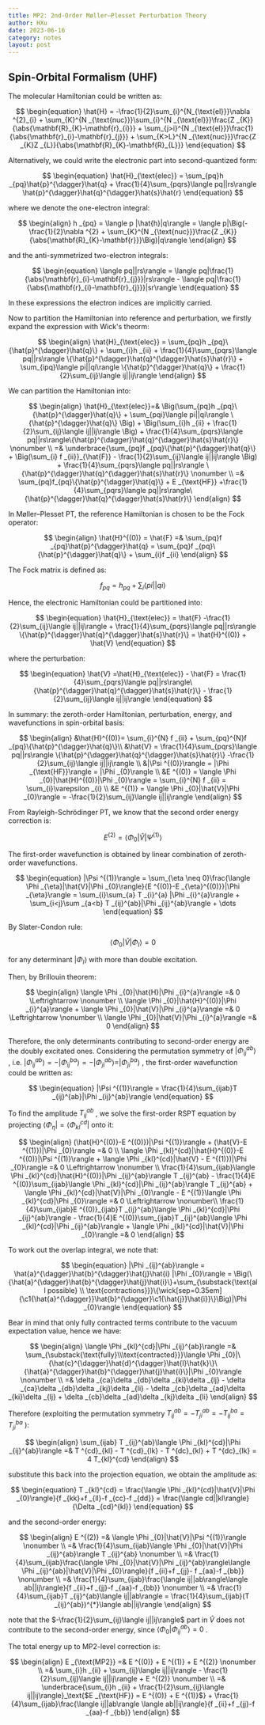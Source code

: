```yaml
---
title: MP2: 2nd-Order Møller–Plesset Perturbation Theory
author: HXu
date: 2023-06-16
category: notes
layout: post
---
```


## Spin-Orbital Formalism (UHF)

The molecular Hamiltonian could be written as:

$$
\begin{equation}
    \hat{H} = -\frac{1}{2}\sum_{i}^{N_{\text{el}}}\nabla ^{2}_{i} + \sum_{K}^{N _{\text{nuc}}}\sum_{i}^{N _{\text{el}}}\frac{Z _{K}}{\abs{\mathbf{R}_{K}-\mathbf{r}_{i}}} + \sum_{j>i}^{N _{\text{el}}}\frac{1}{\abs{\mathbf{r}_{i}-\mathbf{r}_{j}}} + \sum_{K>L}^{N _{\text{nuc}}}\frac{Z _{K}Z _{L}}{\abs{\mathbf{R}_{K}-\mathbf{R}_{L}}}
\end{equation}
$$

Alternatively, we could write the electronic part into second-quantized form:

$$
\begin{equation}
    \hat{H}_{\text{elec}} = \sum_{pq}h _{pq}\hat{p}^{\dagger}\hat{q} + \frac{1}{4}\sum_{pqrs}\langle pq||rs\rangle \hat{p}^{\dagger}\hat{q}^{\dagger}\hat{s}\hat{r}
\end{equation}
$$

where we denote the one-electron integral:

$$
\begin{align}
    h _{pq} = \langle p |\hat{h}|q\rangle = \langle p|\Big(-\frac{1}{2}\nabla ^{2} + \sum_{K}^{N _{\text{nuc}}}\frac{Z _{K}}{\abs{\mathbf{R}_{K}-\mathbf{r}}}\Big)|q\rangle
\end{align}
$$

and the anti-symmetrized two-electron integrals:

$$
\begin{equation}
    \langle pq||rs\rangle = \langle pq|\frac{1}{\abs{\mathbf{r}_{i}-\mathbf{r}_{j}}}|rs\rangle - \langle pq|\frac{1}{\abs{\mathbf{r}_{i}-\mathbf{r}_{j}}}|sr\rangle
\end{equation}
$$

In these expressions the electron indices are implicitly carried.  

Now to partition the Hamiltonian into reference and perturbation, we firstly expand the expression with Wick's theorm:

$$
\begin{align}
    \hat{H}_{\text{elec}} = \sum_{pq}h _{pq}\{\hat{p}^{\dagger}\hat{q}\} + \sum_{i}h _{ii} + \frac{1}{4}\sum_{pqrs}\langle pq||rs\rangle \{\hat{p}^{\dagger}\hat{q}^{\dagger}\hat{s}\hat{r}\} + \sum_{ipq}\langle pi||qi\rangle \{\hat{p}^{\dagger}\hat{q}\} + \frac{1}{2}\sum_{ij}\langle ij||ij\rangle
\end{align}
$$

We can partition the Hamiltonian into:

$$
\begin{align}
    \hat{H}_{\text{elec}}=& \Big(\sum_{pq}h _{pq}\{\hat{p}^{\dagger}\hat{q}\} + \sum_{pqi}\langle pi||qi\rangle \{\hat{p}^{\dagger}\hat{q}\} \Big) + \Big(\sum_{i}h _{ii} + \frac{1}{2}\sum_{ij}\langle ij||ij\rangle \Big) + \frac{1}{4}\sum_{pqrs}\langle pq||rs\rangle\{\hat{p}^{\dagger}\hat{q}^{\dagger}\hat{s}\hat{r}\} \nonumber \\
    =& \underbrace{\sum_{pq}f _{pq}\{\hat{p}^{\dagger}\hat{q}\} + \Big(\sum_{i} f _{ii}}_{\hat{F}} - \frac{1}{2}\sum_{ij}\langle ij||ij\rangle \Big) + \frac{1}{4}\sum_{pqrs}\langle pq||rs\rangle \{\hat{p}^{\dagger}\hat{q}^{\dagger}\hat{s}\hat{r}\} \nonumber \\
    =& \sum_{pq}f_{pq}\{\hat{p}^{\dagger}\hat{q}\} + E _{\text{HF}} +\frac{1}{4}\sum_{pqrs}\langle pq||rs\rangle\{\hat{p}^{\dagger}\hat{q}^{\dagger}\hat{s}\hat{r}\}
\end{align}
$$

In Møller–Plesset PT, the reference Hamiltonian is chosen to be the Fock operator:

$$
\begin{align}
    \hat{H}^{(0)} = \hat{F} =& \sum_{pq}f _{pq}\hat{p}^{\dagger}\hat{q} = \sum_{pq}f _{pq}\{\hat{p}^{\dagger}\hat{q}\} + \sum_{i}f _{ii}
\end{align}
$$

The Fock matrix is defined as:

$$
\begin{equation}
    f _{pq} = h _{pq} + \sum_{i}\langle pi||qi\rangle
\end{equation}
$$

Hence, the electronic Hamiltonian could be partitioned into:

$$
\begin{equation}
    \hat{H}_{\text{elec}} = \hat{F} -\frac{1}{2}\sum_{ij}\langle ij||ij\rangle + \frac{1}{4}\sum_{pqrs}\langle pq||rs\rangle \{\hat{p}^{\dagger}\hat{q}^{\dagger}\hat{s}\hat{r}\} = \hat{H}^{(0)} + \hat{V}
\end{equation}
$$

where the perturbation:

$$
\begin{equation}
    \hat{V} =\hat{H}_{\text{elec}} - \hat{F} = \frac{1}{4}\sum_{pqrs}\langle pq||rs\rangle\{\hat{p}^{\dagger}\hat{q}^{\dagger}\hat{s}\hat{r}\} - \frac{1}{2}\sum_{ij}\langle ij||ij\rangle
\end{equation}
$$
  
In summary: the zeroth-order Hamiltonian, perturbation, energy, and wavefunctions in spin-orbital basis:

$$
\begin{align}
    &\hat{H}^{(0)}= \sum_{i}^{N} f _{ii} + \sum_{pq}^{N}f _{pq}\{\hat{p}^{\dagger}\hat{q}\}\\
    &\hat{V} = \frac{1}{4}\sum_{pqrs}\langle pq||rs\rangle \{\hat{p}^{\dagger}\hat{q}^{\dagger}\hat{s}\hat{r}\} -\frac{1}{2}\sum_{ij}\langle ij||ij\rangle \\
    &|\Psi ^{(0)}\rangle = |\Phi _{\text{HF}}\rangle = |\Phi _{0}\rangle \\
    &E ^{(0)} = \langle \Phi _{0}|\hat{H}^{(0)}|\Phi _{0}\rangle = \sum_{i}^{N} f _{ii} = \sum_{i}\varepsilon _{i} \\
    &E ^{(1)} = \langle \Phi _{0}|\hat{V}|\Phi _{0}\rangle = -\frac{1}{2}\sum_{ij}\langle ij||ij\rangle
\end{align}
$$

From Rayleigh-Schrödinger PT, we know that the second order energy correction is:

$$
\begin{equation}
    E ^{(2)} = \langle \Phi _{0}|\hat{V}|\Psi ^{(1)}\rangle
\end{equation}
$$

The first-order wavefunction is obtained by linear combination of zeroth-order wavefunctions.

$$
\begin{equation}
    |\Psi ^{(1)}\rangle = \sum_{\eta \neq 0}\frac{\langle \Phi _{\eta}|\hat{V}|\Phi _{0}\rangle}{E ^{(0)}-E _{\eta}^{(0)}}|\Phi _{\eta}\rangle = \sum_{i}\sum_{a} T _{i}^{a} |\Phi _{i}^{a}\rangle + \sum_{i<j}\sum _{a<b} T _{ij}^{ab}|\Phi _{ij}^{ab}\rangle + \dots
\end{equation}
$$

By Slater-Condon rule:

$$
\begin{equation}
    \langle \Phi _{0}|\hat{V}|\Phi _{I}\rangle =0
\end{equation}
$$

for any determinant $|\Phi _{I}\rangle$ with more than double excitation.  

Then, by Brillouin theorem:

$$
\begin{align}
    \langle \Phi _{0}|\hat{H}|\Phi _{i}^{a}\rangle =& 0 \Leftrightarrow \nonumber \\
    \langle \Phi _{0}|\hat{H}^{(0)}|\Phi _{i}^{a}\rangle + \langle \Phi _{0}|\hat{V}|\Phi _{i}^{a}\rangle =& 0 \Leftrightarrow \nonumber \\
    \langle \Phi _{0}|\hat{V}|\Phi _{i}^{a}\rangle =& 0
\end{align}
$$

Therefore, the only determinants contributing to second-order energy are the doubly excitated ones. Considering the permutation symmetry of $|\Phi _{ij}^{ab}\rangle$ , i.e. $|\Phi _{ij}^{ab}\rangle = -|\Phi _{ij}^{ba}\rangle = -|\Phi _{ji}^{ab}\rangle = |\Phi _{ji}^{ba}\rangle$ , the first-order wavefunction could be written as:

$$
\begin{equation}
    |\Psi ^{(1)}\rangle = \frac{1}{4}\sum_{ijab}T _{ij}^{ab}|\Phi _{ij}^{ab}\rangle
\end{equation}
$$

To find the amplitude $T _{ij}^{ab}$ , we solve the first-order RSPT equation by projecting $\langle \Phi _{\eta}| = \langle \Phi _{kl}^{cd}|$ onto it:

$$
\begin{align}
    (\hat{H}^{(0)}-E ^{(0)})|\Psi ^{(1)}\rangle + (\hat{V}-E ^{(1)})|\Phi _{0}\rangle =& 0 \\
    \langle \Phi _{kl}^{cd}|\hat{H}^{(0)}-E ^{(0)}|\Psi ^{(1)}\rangle + \langle \Phi _{kl}^{cd}|\hat{V} - E ^{(1)})|\Phi _{0}\rangle =& 0 \Leftrightarrow \nonumber \\
    \frac{1}{4}\sum_{ijab}\langle \Phi _{kl}^{cd}|\hat{H}^{(0)}|\Phi _{ij}^{ab}\rangle T _{ij}^{ab} - \frac{1}{4}E ^{(0)}\sum_{ijab}\langle \Phi _{kl}^{cd}|\Phi _{ij}^{ab}\rangle T _{ij}^{ab} + \langle \Phi _{kl}^{cd}|\hat{V}|\Phi _{0}\rangle - E ^{(1)}\langle \Phi _{kl}^{cd}|\Phi _{0}\rangle =& 0 \Leftrightarrow \nonumber\\
    \frac{1}{4}\sum_{ijab}E ^{(0)}_{ijab}T _{ij}^{ab}\langle \Phi _{kl}^{cd}|\Phi _{ij}^{ab}\rangle - \frac{1}{4}E ^{(0)}\sum_{ijab}T _{ij}^{ab}\langle \Phi _{kl}^{cd}|\Phi _{ij}^{ab}\rangle + \langle \Phi _{kl}^{cd}|\hat{V}|\Phi _{0}\rangle =& 0
\end{align}
$$

To work out the overlap integral, we note that:

$$
\begin{equation}
    |\Phi _{ij}^{ab}\rangle = \hat{a}^{\dagger}\hat{b}^{\dagger}\hat{j}\hat{i} |\Phi _{0}\rangle = \Big(\{\hat{a}^{\dagger}\hat{b}^{\dagger}\hat{j}\hat{i}\}+\sum_{\substack{\text{all possible} \\ \text{contractions}}}\{\wick[sep=0.35em]{\c1{\hat{a}^{\dagger}}\hat{b}^{\dagger}\c1{\hat{j}}\hat{i}}\}\Big)|\Phi _{0}\rangle
\end{equation}
$$

Bear in mind that only fully contracted terms contribute to the vacuum expectation value, hence we have:

$$
\begin{align}
    \langle \Phi _{kl}^{cd}|\Phi _{ij}^{ab}\rangle =& \sum_{\substack{\text{fully}\\\text{contracted}}}\langle \Phi _{0}|\{\hat{c}^{\dagger}\hat{d}^{\dagger}\hat{l}\hat{k}\}\{\hat{a}^{\dagger}\hat{b}^{\dagger}\hat{j}\hat{i}\}|\Phi _{0}\rangle \nonumber \\
    =& \delta _{ca}\delta _{db}\delta _{ki}\delta _{lj} - \delta _{ca}\delta _{db}\delta _{kj}\delta _{li} - \delta _{cb}\delta _{ad}\delta _{ki}\delta _{lj} + \delta _{cb}\delta _{ad}\delta _{kj}\delta _{li}
\end{align}
$$

Therefore (exploiting the permutation symmetry $T _{ij}^{ab} = -T _{ji}^{ab} = -T _{ij}^{ba} = T _{ji}^{ba}$ ):

$$
\begin{align}
    \sum_{ijab} T _{ij}^{ab}\langle \Phi _{kl}^{cd}|\Phi _{ij}^{ab}\rangle =& T ^{cd}_{kl} - T ^{cd}_{lk} - T ^{dc}_{kl} + T ^{dc}_{lk} = 4 T_{kl}^{cd}
\end{align}
$$

substitute this back into the projection equation, we obtain the amplitude as:

$$
\begin{equation}
    T _{kl}^{cd} = \frac{\langle \Phi _{kl}^{cd}|\hat{V}|\Phi _{0}\rangle}{f _{kk}+f _{ll}-f _{cc}-f _{dd}} = \frac{\langle cd||kl\rangle}{\Delta _{cd}^{kl}}
\end{equation}
$$

and the second-order energy:

$$
\begin{align}
    E ^{(2)} =& \langle \Phi _{0}|\hat{V}|\Psi ^{(1)}\rangle \nonumber \\
    =& \frac{1}{4}\sum_{ijab}\langle \Phi _{0}|\hat{V}|\Phi _{ij}^{ab}\rangle T _{ij}^{ab} \nonumber \\
    =& \frac{1}{4}\sum_{ijab}\frac{\langle \Phi _{0}|\hat{V}|\Phi _{ij}^{ab}\rangle\langle \Phi _{ij}^{ab}|\hat{V}|\Phi _{0}\rangle}{f _{ii}+f _{jj}- f _{aa}-f _{bb}} \nonumber \\
    =& \frac{1}{4}\sum_{ijab}\frac{\langle ij||ab\rangle\langle ab||ij\rangle}{f _{ii}+f _{jj}-f _{aa}-f _{bb}} \nonumber \\
    =& \frac{1}{4}\sum_{ijab}T _{ij}^{ab}\langle ij||ab\rangle = \frac{1}{4}\sum_{ijab}(T _{ij}^{ab})^{*}\langle ab||ij\rangle
\end{align}
$$

note that the $-\frac{1}{2}\sum_{ij}\langle ij||ij\rangle$ part in $\hat{V}$ does not contribute to the second-order energy, since $\langle \Phi _{0}|\Phi _{ij}^{ab}\rangle = 0$ .  

The total energy up to MP2-level correction is:

$$
\begin{align}
    E _{\text{MP2}} =& E ^{(0)} + E ^{(1)} + E ^{(2)} \nonumber \\
    =& \sum_{i}h _{ii} + \sum_{ij}\langle ij||ij\rangle - \frac{1}{2}\sum_{ij}\langle ij||ij\rangle + E ^{(2)} \nonumber \\
    =& \underbrace{\sum_{i}h _{ii} + \frac{1}{2}\sum_{ij}\langle ij||ij\rangle}_\text{$E _{\text{HF}} = E ^{(0)} + E ^{(1)}$} + \frac{1}{4}\sum_{ijab}\frac{\langle ij||ab\rangle \langle ab||ij\rangle}{f _{ii}+f _{jj}-f _{aa}-f _{bb}}
\end{align}
$$